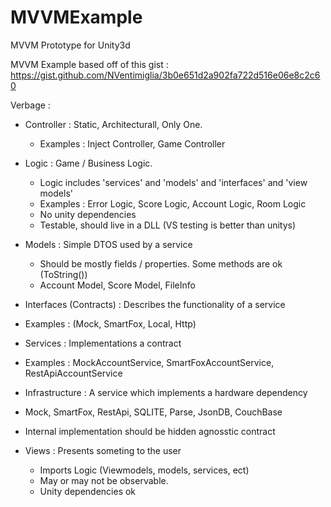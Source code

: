 # MVVMExample
MVVM Prototype for Unity3d

MVVM Example based off of this gist : https://gist.github.com/NVentimiglia/3b0e651d2a902fa722d516e06e8c2c60

Verbage :

- Controller : Static, Architecturall, Only One.
  - Examples : Inject Controller, Game Controller

- Logic : Game / Business Logic. 
  - Logic includes 'services' and 'models' and 'interfaces' and 'view models'
  - Examples : Error Logic, Score Logic, Account Logic, Room Logic
  - No unity dependencies
  - Testable, should live in a DLL (VS testing is better than unitys)
  
- Models : Simple DTOS used by a service
  - Should be mostly fields / properties. Some methods are ok (ToString())
  - Account Model, Score Model, FileInfo
  
- Interfaces (Contracts) : Describes the functionality of a service
 - Examples : (Mock, SmartFox, Local, Http)
  
- Services : Implementations a contract
 - Examples : MockAccountService, SmartFoxAccountService, RestApiAccountService
 
- Infrastructure : A service which implements a hardware dependency
 - Mock, SmartFox, RestApi, SQLITE, Parse, JsonDB, CouchBase
 - Internal implementation should be  hidden agnosstic contract


- Views : Presents someting to the user
  - Imports Logic (Viewmodels, models, services, ect) 
  - May or may not be observable.
  - Unity dependencies ok
